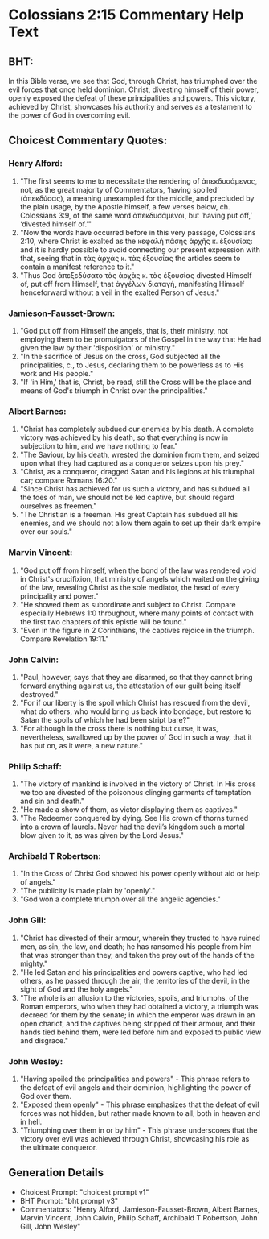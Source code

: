 # Colossians 2:15 Commentary Help Text

## BHT:
In this Bible verse, we see that God, through Christ, has triumphed over the evil forces that once held dominion. Christ, divesting himself of their power, openly exposed the defeat of these principalities and powers. This victory, achieved by Christ, showcases his authority and serves as a testament to the power of God in overcoming evil.

## Choicest Commentary Quotes:
### Henry Alford:
1. "The first seems to me to necessitate the rendering of ἀπεκδυσάμενος, not, as the great majority of Commentators, ‘having spoiled’ (ἀπεκδύσας), a meaning unexampled for the middle, and precluded by the plain usage, by the Apostle himself, a few verses below, ch. Colossians 3:9, of the same word ἀπεκδυσάμενοι, but ‘having put off,’ ‘divested himself of.’"
2. "Now the words have occurred before in this very passage, Colossians 2:10, where Christ is exalted as the κεφαλὴ πάσης ἀρχῆς κ. ἐξουσίας: and it is hardly possible to avoid connecting our present expression with that, seeing that in τὰς ἀρχὰς κ. τὰς ἐξουσίας the articles seem to contain a manifest reference to it."
3. "Thus God ἀπεξεδύσατο τὰς ἀρχὰς κ. τὰς ἐξουσίας divested Himself of, put off from Himself, that ἀγγέλων διαταγή, manifesting Himself henceforward without a veil in the exalted Person of Jesus."

### Jamieson-Fausset-Brown:
1. "God put off from Himself the angels, that is, their ministry, not employing them to be promulgators of the Gospel in the way that He had given the law by their 'disposition' or ministry."
2. "In the sacrifice of Jesus on the cross, God subjected all the principalities, c., to Jesus, declaring them to be powerless as to His work and His people."
3. "If 'in Him,' that is, Christ, be read, still the Cross will be the place and means of God's triumph in Christ over the principalities."

### Albert Barnes:
1. "Christ has completely subdued our enemies by his death. A complete victory was achieved by his death, so that everything is now in subjection to him, and we have nothing to fear."
2. "The Saviour, by his death, wrested the dominion from them, and seized upon what they had captured as a conqueror seizes upon his prey."
3. "Christ, as a conqueror, dragged Satan and his legions at his triumphal car; compare Romans 16:20."
4. "Since Christ has achieved for us such a victory, and has subdued all the foes of man, we should not be led captive, but should regard ourselves as freemen."
5. "The Christian is a freeman. His great Captain has subdued all his enemies, and we should not allow them again to set up their dark empire over our souls."

### Marvin Vincent:
1. "God put off from himself, when the bond of the law was rendered void in Christ's crucifixion, that ministry of angels which waited on the giving of the law, revealing Christ as the sole mediator, the head of every principality and power."
2. "He showed them as subordinate and subject to Christ. Compare especially Hebrews 1:0 throughout, where many points of contact with the first two chapters of this epistle will be found."
3. "Even in the figure in 2 Corinthians, the captives rejoice in the triumph. Compare Revelation 19:11."

### John Calvin:
1. "Paul, however, says that they are disarmed, so that they cannot bring forward anything against us, the attestation of our guilt being itself destroyed."
2. "For if our liberty is the spoil which Christ has rescued from the devil, what do others, who would bring us back into bondage, but restore to Satan the spoils of which he had been stript bare?"
3. "For although in the cross there is nothing but curse, it was, nevertheless, swallowed up by the power of God in such a way, that it has put on, as it were, a new nature."

### Philip Schaff:
1. "The victory of mankind is involved in the victory of Christ. In His cross we too are divested of the poisonous clinging garments of temptation and sin and death."
2. "He made a show of them, as victor displaying them as captives."
3. "The Redeemer conquered by dying. See His crown of thorns turned into a crown of laurels. Never had the devil’s kingdom such a mortal blow given to it, as was given by the Lord Jesus."

### Archibald T Robertson:
1. "In the Cross of Christ God showed his power openly without aid or help of angels." 
2. "The publicity is made plain by 'openly'." 
3. "God won a complete triumph over all the angelic agencies."

### John Gill:
1. "Christ has divested of their armour, wherein they trusted to have ruined men, as sin, the law, and death; he has ransomed his people from him that was stronger than they, and taken the prey out of the hands of the mighty."
2. "He led Satan and his principalities and powers captive, who had led others, as he passed through the air, the territories of the devil, in the sight of God and the holy angels."
3. "The whole is an allusion to the victories, spoils, and triumphs, of the Roman emperors, who when they had obtained a victory, a triumph was decreed for them by the senate; in which the emperor was drawn in an open chariot, and the captives being stripped of their armour, and their hands tied behind them, were led before him and exposed to public view and disgrace."

### John Wesley:
1. "Having spoiled the principalities and powers" - This phrase refers to the defeat of evil angels and their dominion, highlighting the power of God over them.
2. "Exposed them openly" - This phrase emphasizes that the defeat of evil forces was not hidden, but rather made known to all, both in heaven and in hell.
3. "Triumphing over them in or by him" - This phrase underscores that the victory over evil was achieved through Christ, showcasing his role as the ultimate conqueror.


## Generation Details
- Choicest Prompt: "choicest prompt v1"
- BHT Prompt: "bht prompt v3"
- Commentators: "Henry Alford, Jamieson-Fausset-Brown, Albert Barnes, Marvin Vincent, John Calvin, Philip Schaff, Archibald T Robertson, John Gill, John Wesley"
